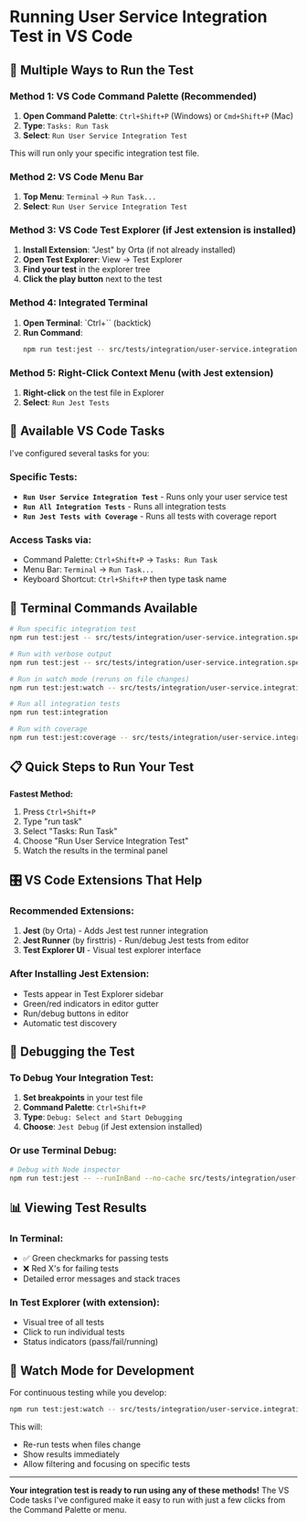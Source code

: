 # Running User Service Integration Test in VS Code

## 🎯 **Multiple Ways to Run the Test**

### **Method 1: VS Code Command Palette (Recommended)**

1. **Open Command Palette**: `Ctrl+Shift+P` (Windows) or `Cmd+Shift+P` (Mac)
2. **Type**: `Tasks: Run Task`
3. **Select**: `Run User Service Integration Test`

This will run only your specific integration test file.

### **Method 2: VS Code Menu Bar**

1. **Top Menu**: `Terminal` → `Run Task...`
2. **Select**: `Run User Service Integration Test`

### **Method 3: VS Code Test Explorer (if Jest extension is installed)**

1. **Install Extension**: "Jest" by Orta (if not already installed)
2. **Open Test Explorer**: View → Test Explorer
3. **Find your test** in the explorer tree
4. **Click the play button** next to the test

### **Method 4: Integrated Terminal**

1. **Open Terminal**: `Ctrl+`` (backtick)
2. **Run Command**:
   ```bash
   npm run test:jest -- src/tests/integration/user-service.integration.spec.ts
   ```

### **Method 5: Right-Click Context Menu (with Jest extension)**

1. **Right-click** on the test file in Explorer
2. **Select**: `Run Jest Tests`

## 🚀 **Available VS Code Tasks**

I've configured several tasks for you:

### **Specific Tests:**
- **`Run User Service Integration Test`** - Runs only your user service test
- **`Run All Integration Tests`** - Runs all integration tests
- **`Run Jest Tests with Coverage`** - Runs all tests with coverage report

### **Access Tasks via:**
- Command Palette: `Ctrl+Shift+P` → `Tasks: Run Task`
- Menu Bar: `Terminal` → `Run Task...`
- Keyboard Shortcut: `Ctrl+Shift+P` then type task name

## 🔧 **Terminal Commands Available**

```bash
# Run specific integration test
npm run test:jest -- src/tests/integration/user-service.integration.spec.ts

# Run with verbose output
npm run test:jest -- src/tests/integration/user-service.integration.spec.ts --verbose

# Run in watch mode (reruns on file changes)
npm run test:jest:watch -- src/tests/integration/user-service.integration.spec.ts

# Run all integration tests
npm run test:integration

# Run with coverage
npm run test:jest:coverage -- src/tests/integration/user-service.integration.spec.ts
```

## 📋 **Quick Steps to Run Your Test**

**Fastest Method:**
1. Press `Ctrl+Shift+P`
2. Type "run task"
3. Select "Tasks: Run Task"
4. Choose "Run User Service Integration Test"
5. Watch the results in the terminal panel

## 🎛️ **VS Code Extensions That Help**

### **Recommended Extensions:**
1. **Jest** (by Orta) - Adds Jest test runner integration
2. **Jest Runner** (by firsttris) - Run/debug Jest tests from editor
3. **Test Explorer UI** - Visual test explorer interface

### **After Installing Jest Extension:**
- Tests appear in Test Explorer sidebar
- Green/red indicators in editor gutter
- Run/debug buttons in editor
- Automatic test discovery

## 🐛 **Debugging the Test**

### **To Debug Your Integration Test:**
1. **Set breakpoints** in your test file
2. **Command Palette**: `Ctrl+Shift+P`
3. **Type**: `Debug: Select and Start Debugging`
4. **Choose**: `Jest Debug` (if Jest extension installed)

### **Or use Terminal Debug:**
```bash
# Debug with Node inspector
npm run test:jest -- --runInBand --no-cache src/tests/integration/user-service.integration.spec.ts
```

## 📊 **Viewing Test Results**

### **In Terminal:**
- ✅ Green checkmarks for passing tests
- ❌ Red X's for failing tests
- Detailed error messages and stack traces

### **In Test Explorer (with extension):**
- Visual tree of all tests
- Click to run individual tests
- Status indicators (pass/fail/running)

## 🔄 **Watch Mode for Development**

For continuous testing while you develop:

```bash
npm run test:jest:watch -- src/tests/integration/user-service.integration.spec.ts
```

This will:
- Re-run tests when files change
- Show results immediately
- Allow filtering and focusing on specific tests

---

**Your integration test is ready to run using any of these methods!** The VS Code tasks I've configured make it easy to run with just a few clicks from the Command Palette or menu.
